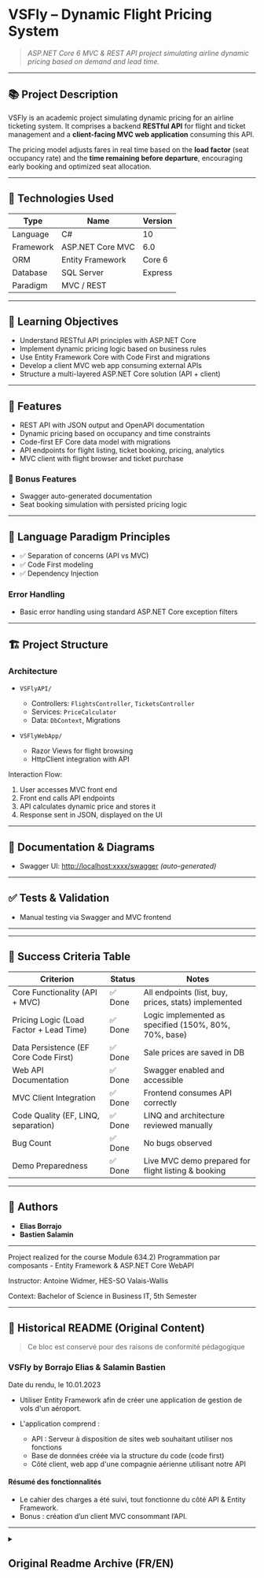 # VSFly – Dynamic Flight Pricing System

> *ASP.NET Core 6 MVC & REST API project simulating airline dynamic pricing based on demand and lead time.*

---

## 📚 Project Description

VSFly is an academic project simulating dynamic pricing for an airline ticketing system. It comprises a backend **RESTful API** for flight and ticket management and a **client-facing MVC web application** consuming this API.

The pricing model adjusts fares in real time based on the **load factor** (seat occupancy rate) and the **time remaining before departure**, encouraging early booking and optimized seat allocation.

---

## 🧪 Technologies Used

| Type      | Name             | Version |
| --------- | ---------------- | ------- |
| Language  | C#               | 10      |
| Framework | ASP.NET Core MVC | 6.0     |
| ORM       | Entity Framework | Core 6  |
| Database  | SQL Server       | Express |
| Paradigm  | MVC / REST       |         |

---

## 🎯 Learning Objectives

* Understand RESTful API principles with ASP.NET Core
* Implement dynamic pricing logic based on business rules
* Use Entity Framework Core with Code First and migrations
* Develop a client MVC web app consuming external APIs
* Structure a multi-layered ASP.NET Core solution (API + client)

---

## 🔧 Features

* REST API with JSON output and OpenAPI documentation
* Dynamic pricing based on occupancy and time constraints
* Code-first EF Core data model with migrations
* API endpoints for flight listing, ticket booking, pricing, analytics
* MVC client with flight browser and ticket purchase

### 🔧 Bonus Features

* Swagger auto-generated documentation
* Seat booking simulation with persisted pricing logic

---

## 🧠 Language Paradigm Principles

* ✅ Separation of concerns (API vs MVC)
* ✅ Code First modeling
* ✅ Dependency Injection

### Error Handling

* Basic error handling using standard ASP.NET Core exception filters

---

## 🏗 Project Structure

### Architecture

* `VSFlyAPI/`

  * Controllers: `FlightsController`, `TicketsController`
  * Services: `PriceCalculator`
  * Data: `DbContext`, Migrations
* `VSFlyWebApp/`

  * Razor Views for flight browsing
  * HttpClient integration with API

Interaction Flow:

1. User accesses MVC front end
2. Front end calls API endpoints
3. API calculates dynamic price and stores it
4. Response sent in JSON, displayed on the UI

---

## 📘 Documentation & Diagrams

* Swagger UI: [http://localhost](#)[:xxxx](#)[/swagger](#) *(auto-generated)*

---

## ✅ Tests & Validation

* Manual testing via Swagger and MVC frontend

---

---

## 📌 Success Criteria Table

| Criterion                               | Status     | Notes                                                 |
| --------------------------------------- | ---------- | ----------------------------------------------------- |
| Core Functionality (API + MVC)          | ✅ Done     | All endpoints (list, buy, prices, stats) implemented  |
| Pricing Logic (Load Factor + Lead Time) | ✅ Done     | Logic implemented as specified (150%, 80%, 70%, base) |
| Data Persistence (EF Core Code First)   | ✅ Done     | Sale prices are saved in DB                           |
| Web API Documentation                   | ✅ Done     | Swagger enabled and accessible                        |
| MVC Client Integration                  | ✅ Done     | Frontend consumes API correctly                       |
| Code Quality (EF, LINQ, separation)     | ✅ Done     | LINQ and architecture reviewed manually               |
| Bug Count                               | ✅ Done   | No bugs observed                                |
| Demo Preparedness                       | ✅ Done     | Live MVC demo prepared for flight listing & booking   |

---

## 👤 Authors

* **Elias Borrajo** 
* **Bastien Salamin**

---

Project realized for the course Module 634.2) Programmation par composants - Entity Framework & ASP.NET Core WebAPI

Instructor: Antoine Widmer, HES-SO Valais-Wallis

Context: Bachelor of Science in Business IT, 5th Semester

---

## 🧾 Historical README (Original Content)

> Ce bloc est conservé pour des raisons de conformité pédagogique

### VSFly by Borrajo Elias & Salamin Bastien

Date du rendu, le 10.01.2023

* Utiliser Entity Framework afin de créer une application de gestion de vols d'un aéroport.
* L'application comprend :

  * API : Serveur à disposition de sites web souhaitant utiliser nos fonctions
  * Base de données créée via la structure du code (code first)
  * Côté client, web app d'une compagnie aérienne utilisant notre API

#### Résumé des fonctionnalités

* Le cahier des charges a été suivi, tout fonctionne du côté API & Entity Framework.
* Bonus : création d’un client MVC consommant l’API.


---

<details>
    <summary>
        <h2>
            Original Readme Archive (FR/EN)
        </h2>
    </summary>



## 2. README original (FR/EN) – non modifié
# VSFly by Borrajo Elias & Salamin Bastien
Date du rendu, le 10.01.2023

* Utiliser Entity Framework afin de créer une application de gestion de vols d'un aéroport.
* L'application comprend : 
    - API : Serveur à disposition de sites web shouaitant utiliser nos fonctions
    - Database crée par Entity Framework via la structure du code (code first)
    - Côté client, web app d'une compagnie aérienne utilisant notre API

# Resumé des fonctionalitées
* Le cahier des charges a été suivi, tout fonctionne du côté API & Etity FrameWork
* Bonus : On a créé un client MVC qui peut faire des requêtes à notre API.

# Cahier des charges - EN
## Introduction
On the basis of the EF model seen in the course, you must design an aircraft price management application for the airline VSFly.

## Constraints
For each flight available in the database, the other partner websites (ebooker / skyscanner type) can buy tickets for their customers through their websites as a front-end using webAPI requests from the BLL of their sites.


For each flight a **base price** is offered by the airline. 

Rules exist to maximize the filling of the aircraft and the total gain on all seats. 

For this there are 2 variables (the filling rate of the plane and the deadline of the flight in relation to the date of purchase of the ticket). The calculation of the **sale price** must be done on the WebAPI server side and be returned to the partner site on each request. 

In the database managed by Entity Framework, the **sale price** of each ticket must be saved.

1.	If the airplane is more than 80% full regardless of the date:
    * sale price = 150% of the base price
    
2.	If the plane is filled less than 20% less than 2 months before departure:
    * sale price = 80% of the base price
    
3.	If the plane is filled less than 50% less than 1 month before departure:
    * sale price = 70% of the base price
    
4.	In all other cases:
    * sale price = base price


## Delivery
The result consists of 2 Visual Studio solutions:
1)	Partner site
    * a.	With an MVC presentation layer (.net core) for
        * i.	List of flights
        * ii.	Buy tickets on available flights (no change or cancellation possible)

2)	VSAFly's WebAPI
    * a.	With a webAPI layer
        * i.	A controller accepting RESTfull requests and returning the data in JSON format
        * ii.	Requests to be processed:
      
    * a.    Return all available flights (not full)
    * b.	Return the sale price of a flight
    * c.	Buying a ticket on a flight
    * d.	Return the total sale price of all tickets sold for a flight
    * e.	Return the average sale price of all tickets sold for a destination (multiple flights possible)
    * f.	Return the list of all tickets sold for a destination with the first and last name of the travelers and the flight number as well as the sale price of each ticket.
    * b.	With an EntityFramework core layer to access the database as illustrated in the following figure.


## Organisation
Group of 2 students or alone.

The 2 solutions must be in a zip file on cyberlearn
Evaluation
The final grade will depend on:
1.	Your involvement in the project
2.	The present functionalities
3.	Number of bugs
4.	Quality of the code (LINQ request, correct use of EF and WebAPI)
5.	Answer to the questions asked during the demo

    
</details>

